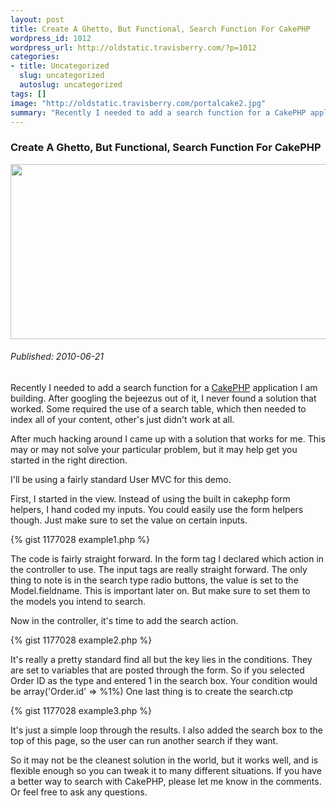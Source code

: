 ```yaml
--- 
layout: post
title: Create A Ghetto, But Functional, Search Function For CakePHP
wordpress_id: 1012
wordpress_url: http://oldstatic.travisberry.com/?p=1012
categories: 
- title: Uncategorized
  slug: uncategorized
  autoslug: uncategorized
tags: []
image: "http://oldstatic.travisberry.com/portalcake2.jpg"
summary: "Recently I needed to add a search function for a CakePHP application I am building. After googling the bejeezus out of it, I never found a solution that worked."
---
```

<article class="post clearfix">
  <h3>Create A Ghetto, But Functional, Search Function For CakePHP</h3>
  <a href="http://store.steampowered.com/app/400/" class="postImageLink"><img src="http://oldstatic.travisberry.com/portalcake2.jpg" alt="" class="thumbnail alignleft" width=640 height=280 /></a>
  <h6>Published: 2010-06-21</h6>

Recently I needed to add a search function for a [CakePHP](http://cakephp.org/) application I am building. After googling the bejeezus out of it, I never found a solution that worked. Some required the use of a search table, which then needed to index all of your content, other's just didn't work at all.

After much hacking around I came up with a solution that works for me. This may or may not solve your particular problem, but it may help get you started in the right direction.

I'll be using a fairly standard User MVC for this demo.

First, I started in the view. Instead of using the built in cakephp form helpers, I hand coded my inputs. You could easily use the form helpers though. Just make sure to set the value on certain inputs.

{% gist 1177028 example1.php %}
	
The code is fairly straight forward. In the form tag I declared which action in the controller to use. The input tags are really straight forward. The only thing to note is in the search type radio buttons, the value is set to the Model.fieldname. This is important later on. But make sure to set them to the models you intend to search.

Now in the controller, it's time to add the search action.

{% gist 1177028 example2.php %}

It's really a pretty standard find all but the key lies in the conditions. They are set to variables that are posted through the form. So if you selected Order ID as the type and entered 1 in the search box. Your condition would be array('Order.id' => %1%) One last thing is to create the search.ctp

{% gist 1177028 example3.php %}
	
It's just a simple loop through the results. I also added the search box to the top of this page, so the user can run another search if they want.

So it may not be the cleanest solution in the world, but it works well, and is flexible enough so you can tweak it to many different situations. If you have a better way to search with CakePHP, please let me know in the comments. Or feel free to ask any questions.
</article>
